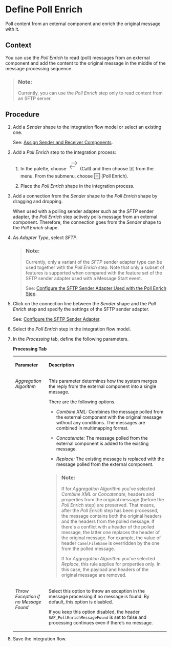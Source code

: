 <!-- loiof8c8c1d5396b4cc780e91df826810f95 -->

<link rel="stylesheet" type="text/css" href="../css/sap-icons.css"/>

# Define Poll Enrich

Poll content from an external component and enrich the original message with it.



## Context

You can use the *Poll Enrich* to read \(poll\) messages from an external component and add the content to the original message in the middle of the message processing sequence.

> ### Note:  
> Currently, you can use the *Poll Enrich* step only to read content from an SFTP server.



## Procedure

1.  Add a *Sender* shape to the integration flow model or select an existing one.

    See: [Assign Sender and Receiver Components](assign-sender-and-receiver-components-f0eb056.md).

2.  Add a *Poll Enrich* step to the integration process:

    1.  In the palette, choose ![](images/external_call_bfbf8b0.png) \(Call\) and then choose :envelope: from the menu. From the submenu, choose <span class="SAP-icons"></span> \(Poll Enrich\).

    2.  Place the *Poll Enrich* shape in the integration process.


3.  Add a connection from the *Sender* shape to the *Poll Enrich* shape by dragging and dropping.

    When used with a polling sender adapter such as the *SFTP* sender adapter, the *Poll Enrich* step actively polls message from an external component. Therefore, the connection goes from the *Sender* shape to the *Poll Enrich* shape.

4.  As *Adapter Type*, select *SFTP*.

    > ### Note:  
    > Currently, only a variant of the *SFTP* sender adapter type can be used together with the *Poll Enrich* step. Note that only a subset of features is supported when compared with the feature set of the SFTP sender adapter used with a Message Start event.
    > 
    > See: [Configure the SFTP Sender Adapter Used with the Poll Enrich Step](configure-the-sftp-sender-adapter-used-with-the-poll-enrich-step-1f15fe2.md).

5.  Click on the connection line between the *Sender* shape and the *Poll Enrich* step and specify the settings of the SFTP sender adapter.

    See: [Configure the SFTP Sender Adapter](configure-the-sftp-sender-adapter-2de9ee5.md).

6.  Select the *Poll Enrich* step in the integration flow model.

7.  In the *Processing* tab, define the following parameters.

    **Processing Tab**


    <table>
    <tr>
    <th valign="top">

    Parameter


    
    </th>
    <th valign="top">

    Description


    
    </th>
    </tr>
    <tr>
    <td valign="top">
    
    *Aggregation Algorithm*


    
    </td>
    <td valign="top">
    
    This parameter determines how the system merges the reply from the external component into a single message.

    There are the following options.

    -   *Combine XML:* Combines the message polled from the external component with the original message without any conditions. The messages are combined in multimapping format.

    -   *Concatenate:* The message polled from the external component is added to the existing message.

    -   *Replace:* The existing message is replaced with the message polled from the external component.

    > ### Note:  
    > If for *Aggregation Algorithm* you've selected *Combine XML* or *Concatenate*, headers and properties from the original message \(before the *Poll Enrich* step\) are preserved. That means, after the *Poll Enrich* step has been processed, the message contains both the original headers and the headers from the polled message. If there's a conflict with a header of the polled message, the latter one replaces the header of the original message. For example, the value of header `CamelFileName` is overridden by the one from the polled message.
    > 
    > If for *Aggregation Algorithm* you've selected *Replace*, this rule applies for properties only. In this case, the payload and headers of the original message are removed.


    
    </td>
    </tr>
    <tr>
    <td valign="top">
    
    *Throw Exception if no Message Found* 


    
    </td>
    <td valign="top">
    
    Select this option to throw an exception in the message processing if no message is found. By default, this option is disabled.

    If you keep this option disabled, the header `SAP_PollEnrichMessageFound` is set to false and processing continues even if there’s no message.


    
    </td>
    </tr>
    </table>
    
8.  Save the integration flow.


